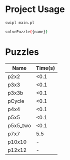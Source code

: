 # Project Usage

```bash
swipl main.pl

solvePuzzle({name})
```

# Puzzles
| Name     | Time(s) |
| -------- | ------- |
| p2x2     | <0.1    |
| p3x3     | <0.1    |
| p3x3b    | <0.1    |
| pCycle   | <0.1    |
| p4x4     | <0.1    |
| p5x5     | <0.1    |
| p5x5_two | <0.1    |
| p7x7     | 5.5     |
| p10x10   | -       |
| p12x12   | -       |